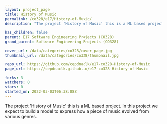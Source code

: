 ```yaml
---
layout: project_page
title: History of Music
permalink: /co328/e17/History-of-Music/
description: "The project 'History of Music' this is a ML based project. In this project we expect to build a model to express how a piece of music evolved from various genres."

has_children: false
parent: E17 Software Engineering Projects (CO328)
grand_parent: Software Engineering Projects (CO328)

cover_url: /data/categories/co328/cover_page.jpg
thumbnail_url: /data/categories/co328/thumbnail.jpg

repo_url: https://github.com/cepdnaclk/e17-co328-History-of-Music
page_url: https://cepdnaclk.github.io/e17-co328-History-of-Music

forks: 3
watchers: 0
stars: 0
started_on: 2022-03-03T06:38:08Z
---
```

The project 'History of Music' this is a ML based project. In this project we expect to build a model to express how a piece of music evolved from various genres.

